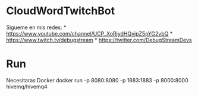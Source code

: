 # CloudWordTwitchBot
Sigueme en mis redes:
    * https://www.youtube.com/channel/UCP_XoRjydHQvjpZ5pYG2vbQ 
    * https://www.twitch.tv/debugstream
    * https://twitter.com/DebugStreamDevs
    
# Run
Necesitaras Docker 
    docker run -p 8080:8080 -p 1883:1883 -p 8000:8000 hivemq/hivemq4



